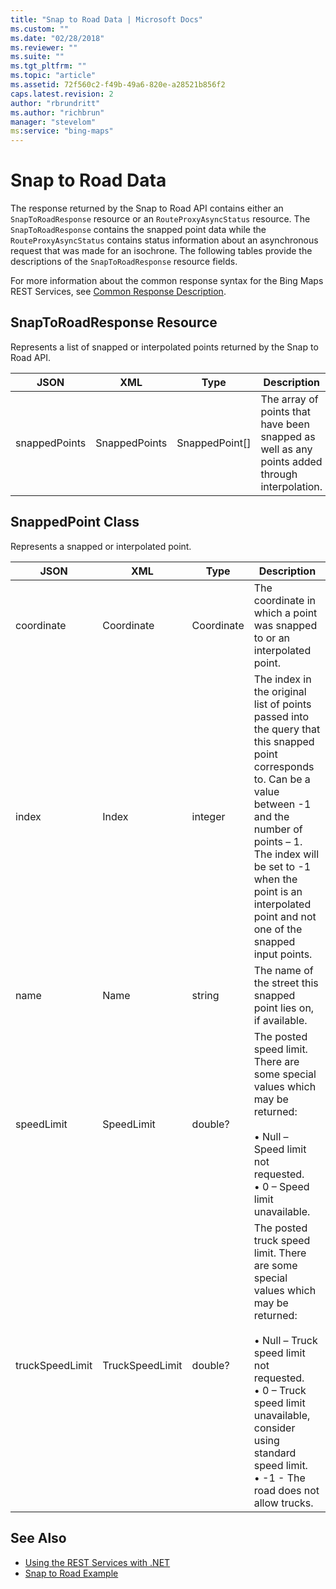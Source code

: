 ```yaml
---
title: "Snap to Road Data | Microsoft Docs"
ms.custom: ""
ms.date: "02/28/2018"
ms.reviewer: ""
ms.suite: ""
ms.tgt_pltfrm: ""
ms.topic: "article"
ms.assetid: 72f560c2-f49b-49a6-820e-a28521b856f2
caps.latest.revision: 2
author: "rbrundritt"
ms.author: "richbrun"
manager: "stevelom"
ms:service: "bing-maps"
---
```

# Snap to Road Data

The response returned by the Snap to Road API contains either an `SnapToRoadResponse` resource or an `RouteProxyAsyncStatus` resource. The `SnapToRoadResponse` contains the snapped point data while the `RouteProxyAsyncStatus` contains status information about an asynchronous request that was made for an isochrone. The following tables provide the descriptions of the `SnapToRoadResponse` resource fields.

For more information about the common response syntax for the Bing Maps REST Services, see [Common Response Description](../rest-services/common-response-description.md).

## SnapToRoadResponse Resource

Represents a list of snapped or interpolated points returned by the Snap to Road API.

| JSON          | XML           | Type             | Description                                               |
|---------------|---------------|------------------|-----------------------------------------------------------|
| snappedPoints | SnappedPoints | SnappedPoint\[\] | The array of points that have been snapped as well as any points added through interpolation. |

## SnappedPoint Class

Represents a snapped or interpolated point.

| JSON            | XML             | Type       | Description                    |
|-----------------|-----------------|------------|--------------------------------|
| coordinate      | Coordinate      | Coordinate | The coordinate in which a point was snapped to or an interpolated point.   |
| index           | Index           | integer    | The index in the original list of points passed into the query that this snapped point corresponds to. Can be a value between -1 and the number of points – 1. The index will be set to -1 when the point is an interpolated point and not one of the snapped input points. |
| name            | Name            | string     | The name of the street this snapped point lies on, if available. |
| speedLimit      | SpeedLimit      | double?    | The posted speed limit. There are some special values which may be returned:<br/><br/> • Null – Speed limit not requested.<br/> • 0 – Speed limit unavailable. |
| truckSpeedLimit | TruckSpeedLimit | double?    | The posted truck speed limit. There are some special values which may be returned:<br/> <br/> • Null – Truck speed limit not requested.<br/> • 0 – Truck speed limit unavailable, consider using standard speed limit.<br/> • -1 - The road does not allow trucks.  |

## See Also

* [Using the REST Services with .NET](../rest-services/using-the-rest-services-with-net.md)
* [Snap to Road Example](../rest-services/snap-to-road-example.md)
